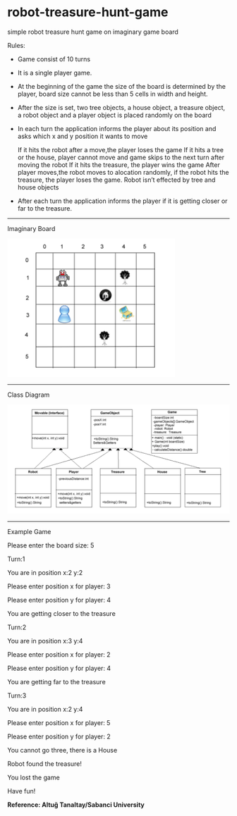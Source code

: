 # robot-treasure-hunt-game
simple robot treasure hunt game on imaginary game board

Rules:
- Game consist of 10 turns
- It is a single player game.
- At the beginning of the game the size of the board is determined by the player, board size
cannot be less than 5 cells in width and height.
- After the size is set, two tree objects, a house object, a treasure object, a robot object and a
player object is placed randomly on the board
- In each turn the application informs the player about its position and asks which x and y position
it wants to move

  If it hits the robot after a move,the player loses the game
  If it hits a tree or the house, player cannot move and game skips to the next turn after moving the robot
  If it hits the treasure, the player wins the game
  After player moves,the robot moves to alocation randomly, if the robot hits the treasure, the player loses the game. Robot     isn’t effected by tree and house objects

- After each turn the application informs the player if it is getting closer or far to the treasure.
------------------------------
Imaginary Board

![alt text](https://github.com/yspolat/robot-treasure-hunt-game/blob/master/imaginary_board_v2.png?raw=true)

------------------------------
Class Diagram

![alt text](https://github.com/yspolat/robot-treasure-hunt-game/blob/master/class_diagram.png?raw=true)



------------------------------
Example Game

Please enter the board size:
5

Turn:1

You are in position x:2 y:2

Please enter position x for player:
3

Please enter position y for player:
4

You are getting closer to the treasure

Turn:2

You are in position x:3 y:4

Please enter position x for player:
2

Please enter position y for player:
4

You are getting far to the treasure

Turn:3

You are in position x:2 y:4

Please enter position x for player:
5

Please enter position y for player:
2

You cannot go three, there is a House

Robot found the treasure!

You lost the game




Have fun!

<b>Reference: Altuğ Tanaltay/Sabanci University</b>
